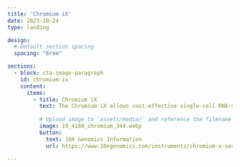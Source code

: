 ```yaml
---
title: 'Chromium iX'
date: 2023-10-24
type: landing 

design:
  # Default section spacing
  spacing: "6rem"

sections:
  - block: cta-image-paragraph
    id: chromium-ix
    content:
      items:
        - title: Chromium iX
          text: The Chromium iX allows cost-effective single-cell RNA-seq or ATAC-seq library preparations. The machine will partition cells/nuclei into droplets, which contain barcoded gel beads. These gel beads are used to accurately track the PCR-amplified fragments to facilitate a single-cell analysis.
          
          # Upload image to `assets/media/` and reference the filename here
          image: 19_4160_chromium_344.webp
          button:
            text: 10X Genomics Information
            url: https://www.10xgenomics.com/instruments/chromium-x-series

---
```


